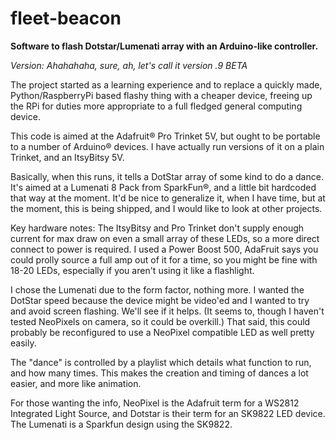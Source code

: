 # fleet-beacon
**Software to flash Dotstar/Lumenati array with an Arduino-like controller.**

*Version: Ahahahaha, sure, ah, let's call it version .9 BETA*

The project started as a learning experience and to replace a quickly made, Python/RaspberryPi based flashy thing with a cheaper device, freeing up the RPi for duties more appropriate to a full fledged general computing device.

This code is aimed at the Adafruit® Pro Trinket 5V, but ought to be portable to a number of Arduino® devices. I have actually run versions of it on a plain Trinket, and an ItsyBitsy 5V.

Basically, when this runs, it tells a DotStar array of some kind to do a dance. It's aimed at a Lumenati 8 Pack from SparkFun®, and a little bit hardcoded that way at the moment. It'd be nice to generalize it, when I have time, but at the moment, this is being shipped, and I would like to look at other projects.

Key hardware notes: The ItsyBitsy and Pro Trinket don't supply enough current for max draw on even a small array of these LEDs, so a more direct connect to power is required. I used a Power Boost 500, AdaFruit says you could prolly source a full amp out of it for a time, so you might be fine with 18-20 LEDs, especially if you aren't using it like a flashlight.

I chose the Lumenati due to the form factor, nothing more. I wanted the DotStar speed because the device might be video'ed and I wanted to try and avoid screen flashing. We'll see if it helps. (It seems to, though I haven't tested NeoPixels on camera, so it could be overkill.) That said, this could probably be reconfigured to use a NeoPixel compatible LED as well pretty easily.

The "dance" is controlled by a playlist which details what function to run, and how many times. This makes the creation and timing of dances a lot easier, and more like animation.

For those wanting the info, NeoPixel is the Adafruit term for a WS2812 Integrated Light Source, and Dotstar is their term for an SK9822 LED device. The Lumenati is a Sparkfun design using the SK9822.